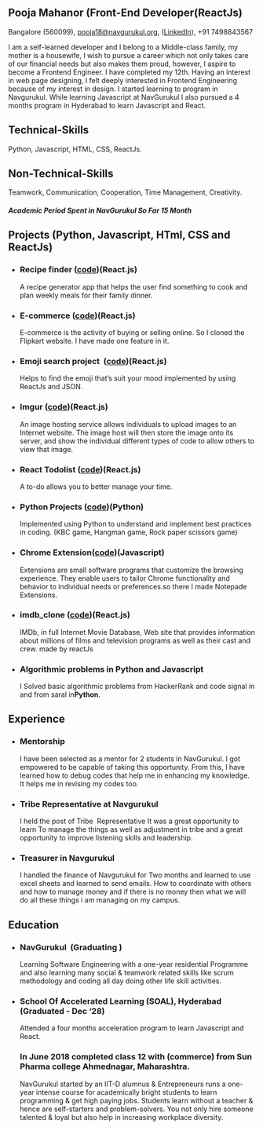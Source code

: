 ## Pooja Mahanor (Front-End Developer(ReactJs)  
Bangalore (560099),
pooja18@navgurukul.org,
([LinkedIn](https://www.linkedin.com/in/pooja-mahanor-9a0021182/)),
+91 7498843567

I am a self-learned developer and I belong to a Middle-class family, my mother is a housewife, I wish to pursue a career which not only takes care of our financial needs but also makes them proud, however, I aspire to become a Frontend Engineer. I have completed my 12th. Having an interest in web page designing, I felt deeply interested in Frontend Engineering because of my interest in design. I started learning to program in Navgurukul. While learning Javascript at NavGurukul I also pursued a 4 months program in Hyderabad to learn Javascript and React.
## Technical-Skills 
Python, Javascript, HTML, CSS, ReactJs.
## Non-Technical-Skills  
Teamwork, Communication, Cooperation, Time Management, Creativity.
##### Academic Period Spent in **NavGurukul** So Far   **15 Month**

## Projects (Python, Javascript, HTml, CSS and ReactJs)
- ### **Recipe finder​ ([code](https://github.com/mahanor123/Recat-recipe-finder))(React.js)**
   A recipe generator app that helps the user find something to cook and plan weekly meals for their family dinner.
- ### **E-commerce​ ([code](https://github.com/mahanor123/E_commerce))(React.js)**
  E-commerce is the activity of buying or selling online. So I cloned the Flipkart website. I have made one feature in it.
- ### **Emoji search project ​ ([code](https://github.com/mahanor123/emoji-search-react-filter))(React.js)**
  Helps to find the emoji that’s suit your mood implemented by using ReactJs and JSON. 
- ### **Imgur ([code](https://github.com/mahanor123/imgur))(React.js)**
  An image hosting service allows individuals to upload images to an Internet website. The image host will then store the image onto its server, and show the individual different types of code to allow others to view that image.
- ### **React Todolist (​[​code](https://github.com/mahanor123/React_todolist))(React.js)**
  A to-do allows you to better manage your time.
- ### **Python Projects ([​code](https://github.com/mahanor123/python_small_project))(Python)**
  Implemented using Python to understand and implement best practices in coding. (KBC game, Hangman game, Rock paper scissors game)
- ### **Chrome Extension​([code](https://github.com/exponentsoftware/Milestone5--ChromeExtension))(Javascript)**
  Extensions are small software programs that customize the browsing experience. They enable users to tailor Chrome
  functionality and behavior to individual needs or preferences.so there I made Notepade  Extensions.
- ### **imdb_clone ([code](https://github.com/mahanor123/imdb_clone))(React.js)**
  IMDb, in full Internet Movie Database, Web site that provides information about millions of films and television programs as well as their cast and crew. made by reactJs
- ### **Algorithmic problems in Python and Javascript**
  I Solved basic algorithmic problems from HackerRank and code signal in and from saral in**Python**.

## Experience
- ### **Mentorship**
  I have been selected as a mentor for 2 students in NavGurukul. I got empowered to be capable of taking this opportunity. From this, I have learned how to debug codes that help me in enhancing my knowledge. It helps me in revising my codes too.
- ### **Tribe Representative at Navgurukul**
  I held the post of Tribe ​ Representative It was a great opportunity to learn To manage the things as well as adjustment in tribe and a great opportunity to improve listening skills and leadership.
- ### **Treasurer in Navgurukul**
  I handled the finance of Navgurukul for Two months and learned to use excel sheets and learned to send emails. How to coordinate with others and how to manage money and if there is no money then what we will do all these things i am managing on my campus.

## Education
- ### **NavGurukul ​ (Graduating ​ )**
  Learning Software Engineering with a one-year residential Programme and also learning many social & teamwork related skills like scrum methodology and coding all day doing other life skill activities.

- ### **School Of Accelerated Learning (SOAL), Hyderabad (Graduated - Dec ‘28)**
  Attended a four months acceleration program to learn Javascript and React.
  
  ### **In June 2018 completed class 12 with (commerce) from Sun Pharma college Ahmednagar, Maharashtra.**
  
  NavGurukul started by an IIT-D alumnus & Entrepreneurs runs a one-year intense course for academically bright students to learn programming & get high paying jobs. Students learn without a teacher & hence are self-starters and problem-solvers. You not only hire someone talented & loyal but also help in increasing workplace diversity.
